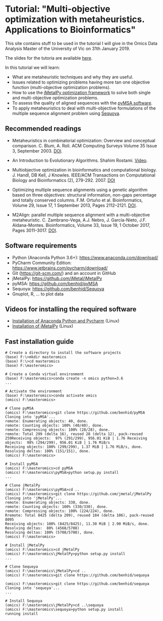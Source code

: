 # Tutorial: "Multi-objective optimization with metaheuristics. Applications to Bioinformatics"

This site contains stuff to be used in the tutorial I will give in the Omics Data Analysis Master of the University of Vic on 31th January 2019. 

The slides for the tutoria are available [here](https://uma365-my.sharepoint.com/:b:/g/personal/ajnebro_uma_es/EeV9F14bPBBNjcjqs6Zai6cBACrUV4DcNLCfwSEZDhD0Mg?e=QpqWYu).

In this tutorial we will learn:
* What are metaheuristic techniques and why they are useful.
* Issues related to optimizing problems having more tan one objective function (multi-objective optimization problems).
* How to use the [jMetalPy optimization framework](https://github.com/jMetal/jmetalpy) to solve both single and multi-objective optimization problems.
* To assess the quality of aligned sequences with the [pyMSA software](https://github.com/benhid/pyMSA). 
* To apply metaheuristics to deal with multi-objective formulations of the multiple sequence alignment problem using [Sequoya](https://github.com/benhid/Sequoya).

## Recommended readings

* Metaheuristics in combinatorial optimization: Overview and conceptual comparison. C. Blum, A. Roli. ACM Computing Surveys Volume 35 Issue 3, September 2003. [DOI](https://doi.org/10.1145/937503.937505).

* An Introduction to Evolutionary Algorithms. Shahim Rostami. [Video](https://www.youtube.com/watch?v=L--IxUH4fac). 

*  Multiobjective optimization in bioinformatics and computational biology. J. Handl, DB Kell, J Knowles. 
IEEE/ACM Transactions on Computational Biology and Bioinformatics (2), 279-292. 2007. [DOI](https://doi.org/10.1109/TCBB.2007.070203)

* Optimizing multiple sequence alignments using a genetic algorithm based on three objectives: structural information, non-gaps percentage and totally conserved columns. F.M. Ortuño et al. Bioinformatics, Volume 29, Issue 17, 1 September 2013, Pages 2112–2121. [DOI](https://doi.org/10.1093/bioinformatics/btt360).

* M2Align: parallel multiple sequence alignment with a multi-objective metaheuristic. C. Zambrano-Vega, A.J. Nebro, J. García-Nieto, J.F. Aldana-Montes. Bioinformatics, Volume 33, Issue 19, 1 October 2017, Pages 3011–3017. [DOI](https://doi.org/10.1093/bioinformatics/btx338).

## Software requirements
* Python (Anaconda Python 3.6+): https://www.anaconda.com/download/ 
* PyCharm Community Edition:  https://www.jetbrains.com/pycharm/download/
* Git (https://git-scm.com/) and an account in GitHub
* jMetalPy:  https://github.com/jMetal/jMetalPy
* pyMSA: https://github.com/benhid/pyMSA
* Sequoya: https://github.com/benhid/Sequoya
* Gnuplot, R, … to plot data

## Videos for installing the required software
* [Installation of Anaconda Python and Pycharm](https://uma365-my.sharepoint.com/:v:/g/personal/ajnebro_uma_es/EZ8VQ82Q2NJAs6tOYjoOc0sBMoke57pt-wN4TSERQo0TKg?e=6VqHof) (Linux)
* [Installation of jMetalPy](https://uma365-my.sharepoint.com/:v:/g/personal/ajnebro_uma_es/EW-de6Lcyq1Jli9Zrk6og6UB6Er_PKFX0lddOc6812B0Lw?e=52dI6p) (Linux)

## Fast installation guide
```
# Create a directory to install the software projects
(base) F:\>mkdir masteromics
(base) F:\>cd masteromics
(base) F:\masteromics>

# Create a Conda virtual environment
(base) F:\masteromics>conda create -n omics python=3.6
...

# Activate the environment
(base) F:\masteromics>conda activate omics
(omics) F:\masteromics>

# Clone pyMSA
(omics) F:\masteromics>git clone https://github.com/benhid/pyMSA
Cloning into 'pyMSA'...
remote: Enumerating objects: 40, done.
remote: Counting objects: 100% (40/40), done.
remote: Compressing objects: 100% (28/28), done.
remote: Total 299 (delta 16), reused 28 (delta 12), pack-reused 259Receiving objects:  97% (291/299), 956.01 KiB | 1.76 Receiving objects:  98% (294/299), 956.01 KiB | 1.76 MiB/s
Receiving objects: 100% (299/299), 1.37 MiB | 1.76 MiB/s, done.
Resolving deltas: 100% (151/151), done.
(omics) F:\masteromics>

# Install pyMSA
(omics) F:\masteromics>cd pyMSA
(omics) F:\masteromics\pyMSA>python setup.py install
...

# Clone jMetalPy
(omics) F:\masteromics\pyMSA>cd ..
(omics) F:\masteromics>git clone https://github.com/jmetal/jMetalPy
Cloning into 'jMetalPy'...
remote: Enumerating objects: 330, done.
remote: Counting objects: 100% (330/330), done.
remote: Compressing objects: 100% (224/224), done.
Rremote: Total 8425 (delta 209), reused 184 (delta 106), pack-reused 8095
Receiving objects: 100% (8425/8425), 11.30 MiB | 2.90 MiB/s, done.
Resolving deltas:  80% (4568/5708)
Resolving deltas: 100% (5708/5708), done.
(omics) F:\masteromics>

# Install jMetalPy
(omics) F:\masteromics>cd jMetalPy
(omics) F:\masteromics\jMetalPy>python setup.py install
... 

# Clone Sequoya
(omics) F:\masteromics\jMetalPy>cd ..
(omics) F:\masteromics>git clone https://github.com/benhid/sequoya

(omics) F:\masteromics>git clone https://github.com/benhid/sequoya
Cloning into 'sequoya'...
...

# Install Sequoya
(omics) F:\masteromics\jMetalPy>cd ..\sequoya
(omics) F:\masteromics\sequoya>python setup.py install
running install

```

